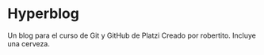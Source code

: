 # Hyperblog
Un blog para el curso de Git y GitHub de Platzi
Creado por robertito.
Incluye una cerveza.